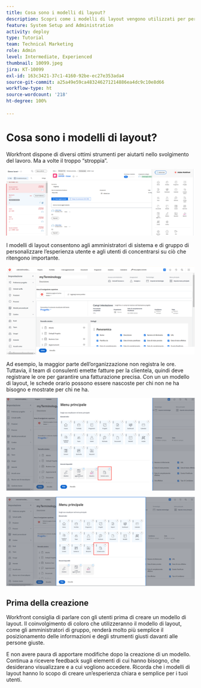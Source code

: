 ```yaml
---
title: Cosa sono i modelli di layout?
description: Scopri come i modelli di layout vengono utilizzati per personalizzare ciò che gli utenti visualizzano nell’interfaccia.
feature: System Setup and Administration
activity: deploy
type: Tutorial
team: Technical Marketing
role: Admin
level: Intermediate, Experienced
thumbnail: 10099.jpeg
jira: KT-10099
exl-id: 163c3421-37c1-4160-92be-ec27e353ada4
source-git-commit: a25a49e59ca483246271214886ea4dc9c10e8d66
workflow-type: ht
source-wordcount: '218'
ht-degree: 100%

---
```


# Cosa sono i modelli di layout?

Workfront dispone di diversi ottimi strumenti per aiutarti nello svolgimento del lavoro. Ma a volte il troppo “stroppia”.

![Home e menu principale](assets/what-are-layout-templates-01.png)

I modelli di layout consentono agli amministratori di sistema e di gruppo di personalizzare l’esperienza utente e agli utenti di concentrarsi su ciò che ritengono importante.

![Home e menu principale](assets/what-are-layout-templates-02.png)

Ad esempio, la maggior parte dell’organizzazione non registra le ore. Tuttavia, il team di consulenti emette fatture per la clientela, quindi deve registrare le ore per garantire una fatturazione precisa. Con un un modello di layout, le schede orario possono essere nascoste per chi non ne ha bisogno e mostrate per chi ne ha.

![Home e menu principale](assets/what-are-layout-templates-03.png)

![Home e menu principale](assets/what-are-layout-templates-04.png)


## Prima della creazione

Workfront consiglia di parlare con gli utenti prima di creare un modello di layout. Il coinvolgimento di coloro che utilizzeranno il modello di layout, come gli amministratori di gruppo, renderà molto più semplice il posizionamento delle informazioni e degli strumenti giusti davanti alle persone giuste.

E non avere paura di apportare modifiche dopo la creazione di un modello. Continua a ricevere feedback sugli elementi di cui hanno bisogno, che desiderano visualizzare e a cui vogliono accedere. Ricorda che i modelli di layout hanno lo scopo di creare un’esperienza chiara e semplice per i tuoi utenti.
